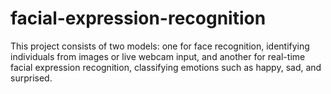 # facial-expression-recognition
This project consists of two models: one for face recognition, identifying individuals from images or live webcam input, and another for real-time facial expression recognition, classifying emotions such as happy, sad, and surprised.
